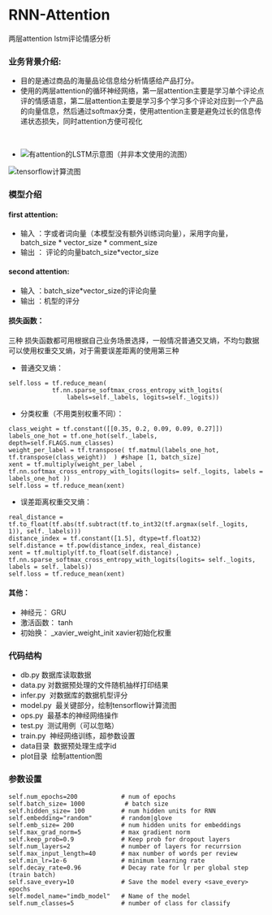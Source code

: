 # RNN-Attention
两层attention lstm评论情感分析
 
### 业务背景介绍:  
* 目的是通过商品的海量品论信息给分析情感给产品打分。
* 使用的两层attention的循环神经网络，第一层attention主要是学习单个评论点评的情感语意，第二层attention主要是学习多个学习多个评论对应到一个产品的向量信息，然后通过softmax分类，使用attention主要是避免过长的信息传递状态损失，同时attention方便可视化

 
* ![有attention的LSTM示意图（并非本文使用的流图）](https://github.com/rebornfly/RNN-Attention/blob/master/img/attention.jpg)

![tensorflow计算流图](https://github.com/rebornfly/RNN-Attention/blob/master/img/graph.png)  
 
### 模型介绍  
#### first attention:  
* 输入 ：字或者词向量（本模型没有额外训练词向量），采用字向量，batch_size * vector_size * comment_size  
* 输出 ： 评论的向量batch_size*vector_size
#### second attention:  
* 输入 ：batch_size*vector_size的评论向量  
* 输出 ：机型的评分
#### 损失函数：  
三种 损失函数都可用根据自己业务场景选择，一般情况普通交叉熵，不均匀数据可以使用权重交叉熵，对于需要误差距离的使用第三种
* 普通交叉熵：  
```
self.loss = tf.reduce_mean(
            tf.nn.sparse_softmax_cross_entropy_with_logits(
                labels=self._labels, logits=self._logits))
```
* 分类权重（不用类别权重不同）：
```
class_weight = tf.constant([[0.35, 0.2, 0.09, 0.09, 0.27]])
labels_one_hot = tf.one_hot(self._labels, depth=self.FLAGS.num_classes)
weight_per_label = tf.transpose( tf.matmul(labels_one_hot, tf.transpose(class_weight))  ) #shape [1, batch_size]
xent = tf.multiply(weight_per_label , tf.nn.softmax_cross_entropy_with_logits(logits= self._logits, labels = labels_one_hot ))
self.loss = tf.reduce_mean(xent)
```
* 误差距离权重交叉熵：
```
real_distance = tf.to_float(tf.abs(tf.subtract(tf.to_int32(tf.argmax(self._logits, 1)), self._labels)))
distance_index = tf.constant([1.5], dtype=tf.float32)
self.distance = tf.pow(distance_index, real_distance)
xent = tf.multiply(tf.to_float(self.distance) , tf.nn.sparse_softmax_cross_entropy_with_logits(logits= self._logits, labels = self._labels))
self.loss = tf.reduce_mean(xent)
```
#### 其他：  
* 神经元： GRU  
* 激活函数： tanh  
* 初始换： _xavier_weight_init xavier初始化权重
 
### 代码结构  
* db.py 数据库读取数据  
* data.py 对数据预处理的文件随机抽样打印结果
* infer.py  对数据库的数据机型评分
* model.py  最关键部分，绘制tensorflow计算流图
* ops.py  最基本的神经网络操作
* test.py  测试用例（可以忽略）
* train.py  神经网络训练，超参数设置  
* data目录  数据预处理生成字id  
* plot目录  绘制attention图

### 参数设置
```
self.num_epochs=200            # num of epochs 
self.batch_size= 1000           # batch size
self.hidden_size= 100          # num hidden units for RNN
self.embedding="random"        # random|glove
self.emb_size= 200             # num hidden units for embeddings
self.max_grad_norm=5           # max gradient norm
self.keep_prob=0.9             # Keep prob for dropout layers
self.num_layers=2              # number of layers for recurrsion
self.max_input_length=40       # max number of words per review
self.min_lr=1e-6               # minimum learning rate
self.decay_rate=0.96           # Decay rate for lr per global step (train batch)
self.save_every=10             # Save the model every <save_every> epochs
self.model_name="imdb_model"   # Name of the model
self.num_classes=5             # number of class for classify
```
